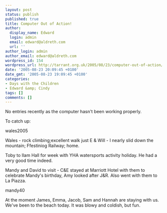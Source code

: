 ```yaml
---
layout: post
status: publish
published: true
title: Computer Out of Action!
author:
  display_name: Edward
  login: admin
  email: edward@aldreth.com
  url: ''
author_login: admin
author_email: edward@aldreth.com
wordpress_id: 154
wordpress_url: http://tarrant.org.uk/2005/08/23/computer-out-of-action/
date: '2005-08-23 20:09:45 +0100'
date_gmt: '2005-08-23 19:09:45 +0100'
categories:
- Days with the Children
- Edward &amp; Cindy
tags: []
comments: []
---
```


No entries recently as the computer hasn\'t been working properly.

To catch up:

<wpg2>wales2005</wpg2>

Wales - rock climbing;excellent walk just E & Will - I nearly slid down
the mountain; Ffestiniog Railway; home.

Toby to Ilam Hall for week with YHA watersports activity holiday. He had
a very good time indeed.

Mandy and David to visit - C&E stayed at Marriott Hotel with them to
celebrate Mandy\'s birthday, Amy looked after J&R. Also went with them
to La Piazza.

<wpg2>mandy40</wpg2>

At the moment James, Emma, Jacob, Sam and Hannah are staying with us.
We\'ve been to the beach today. It was blowy and coldish, but fun.

